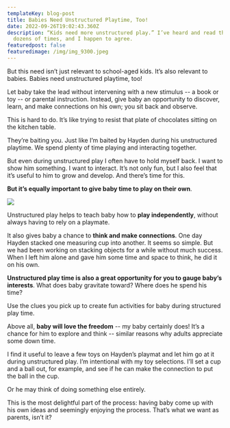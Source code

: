```yaml
---
templateKey: blog-post
title: Babies Need Unstructured Playtime, Too!
date: 2022-09-26T19:02:43.360Z
description: “Kids need more unstructured play.” I’ve heard and read this claim
  dozens of times, and I happen to agree.
featuredpost: false
featuredimage: /img/img_9300.jpeg
---
```

But this need isn’t just relevant to school-aged kids. It’s also relevant to babies. Babies need unstructured playtime, too!

Let baby take the lead without intervening with a new stimulus -- a book or toy -- or parental instruction. Instead, give baby an opportunity to discover, learn, and make connections on his own; you sit back and observe.

This is hard to do. It’s like trying to resist that plate of chocolates sitting on the kitchen table. 

They’re baiting you. Just like I’m baited by Hayden during his unstructured playtime. We spend plenty of time playing and interacting together. 

But even during unstructured play I often have to hold myself back. I want to show him something. I want to interact. It’s not only fun, but I also feel that it’s useful to him to grow and develop. And there’s time for this. 

**But it’s equally important to give baby time to play on their own**.

![](/img/c78e7d77-ad2c-4bfa-bcb0-79ca3c711bf7.jpeg)

Unstructured play helps to teach baby how to **play independently**, without always having to rely on a playmate.  

It also gives baby a chance to **think and make connections**. One day Hayden stacked one measuring cup into another. It seems so simple. But we had been working on stacking objects for a while without much success. When I left him alone and gave him some time and space to think, he did it on his own.

**Unstructured play time is also a great opportunity for you to gauge baby’s interests**. What does baby gravitate toward? Where does he spend his time? 

Use the clues you pick up to create fun activities for baby during structured play time. 

Above all, **baby will love the freedom** -- my baby certainly does! It’s a chance for him to explore and think -- similar reasons why adults appreciate some down time. 

I find it useful to leave a few toys on Hayden’s playmat and let him go at it during unstructured play. I’m intentional with my toy selections. I’ll set a cup and a ball out, for example, and see if he can make the connection to put the ball in the cup. 

Or he may think of doing something else entirely.

This is the most delightful part of the process: having baby come up with his own ideas and seemingly enjoying the process. That’s what we want as parents, isn’t it?